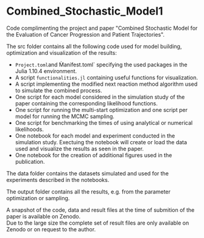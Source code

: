 # Combined_Stochastic_Model1

Code complimenting the project and paper "Combined Stochastic Model for the Evaluation of Cancer Progression and Patient Trajectories".

The src folder contains all the following code used for model building, optimization and visualization of the results:
- `Project.toml`and M̀anifest.toml` specifying the used packages in the Julia 1.10.4 environment.
- A script `functionalities.jl` containing useful functions for visualization.
- A script implementing the modified next reaction method algorithm used to simulate the combined process.
- One script for each model considered in the simulation study of the paper containing the corresponding likelihood functions.
- One script for running the multi-start optimization and one script per model for running the MCMC sampling.
- One script for benchmarking the times of using analytical or numerical likelihoods.
- One notebook for each model and experiment conducted in the simulation study. Exectuing the notebook will create or load the data used and visualize the results as seen in the paper.
- One notebook for the creation of additional figures used in the publication.

The data folder contains the datasets simulated and used for the experiments described in the notebooks.

The output folder contains all the results, e.g. from the parameter optimization or sampling.

A snapshot of the code, data and result files at the time of submition of the paper is available on Zenodo.\
Due to the large size the complete set of result files are only available on Zenodo or on request to the author.
